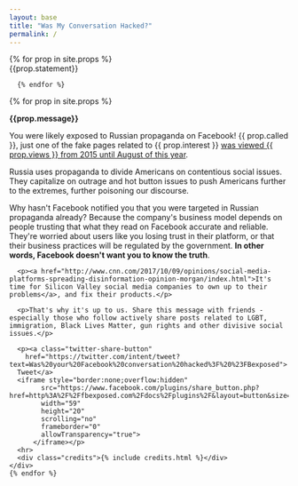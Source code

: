```yaml
---
layout: base
title: "Was My Conversation Hacked?"
permalink: /
---
```


<div>
  <div class="button-wrap">
     {% for prop in site.props %}
      <div class="collapse-custom" data-toggle="collapse-custom" data-target="#explanation-{{ prop.index }}" id="button-{{ prop.index }}" >{{prop.statement}}</div>

      {% endfor %}
  </div>

  <div id="results">
   {% for prop in site.props %}
    <div id="explanation-{{ prop.index }}" class="collapse">
      <p><strong>{{prop.message}}</strong></p>
      <p>You were likely exposed to Russian propaganda on Facebook! {{ prop.called }}, just one of the fake pages related to {{ prop.interest }} <a href="{{ prop.link }}">was viewed {{ prop.views }} from 2015 until August of this year</a>.</p>
      <p>Russia uses propaganda to divide Americans on contentious social issues. They capitalize on outrage and hot button issues to push Americans further to the extremes, further poisoning our discourse.</p>
      <p>Why hasn't Facebook notified you that you were targeted in Russian propaganda already? Because the company's business model depends on people trusting that what they read on Facebook accurate and reliable. They're worried about users like you losing trust in their platform, or that their business practices will be regulated by the government. <strong>In other words, Facebook doesn't want you to know the truth</strong>. </p>

      <p><a href="http://www.cnn.com/2017/10/09/opinions/social-media-platforms-spreading-disinformation-opinion-morgan/index.html">It's time for Silicon Valley social media companies to own up to their problems</a>, and fix their products.</p>

      <p>That's why it's up to us. Share this message with friends - especially those who follow actively share posts related to LGBT, immigration, Black Lives Matter, gun rights and other divisive social issues.</p>

      <p><a class="twitter-share-button"
        href="https://twitter.com/intent/tweet?text=Was%20your%20Facebook%20conversation%20hacked%3F%20%23FBexposed">
      Tweet</a>
      <iframe style="border:none;overflow:hidden"
            src="https://www.facebook.com/plugins/share_button.php?href=http%3A%2F%2Ffbexposed.com%2Fdocs%2Fplugins%2F&layout=button&size=small&mobile_iframe=true&width=59&height=20&appId"
            width="59"
            height="20"
            scrolling="no"
            frameborder="0"
            allowTransparency="true">
          </iframe></p>
      <hr>
      <div class="credits">{% include credits.html %}</div>
    </div>
    {% endfor %}
  </div>
</div>

<!--
{% for prop in site.props %}
  <div id="interest-{{ prop.index }}" class="interest">
    {{ prop.interest }} - {{ prop.question}}
  </div>
  <div id="prop-{{ prop.index }}" class="prop" style="display: none">
    <p><strong>{{prop.question}}</strong> Congratulations. <b>You</b> were likely exposed to Russian propaganda on Facebook! {{ prop.interest }} was viewed {{ prop.views }} from 2015 until August of this year.</p>
    <p>Russia uses propaganda to divide Americans on contentious social issues. They capitalize on outrage and hot button issues to push Americans further to the extremes, further poisoning our discourse.</p>
    <p>What’s the best defense against propaganda? Exposure. Let your friends and family know that you’ve been exposed. Share {{ site.title }} on Twitter and Facebook.</p>
  </div>

{% endfor %}
-->


